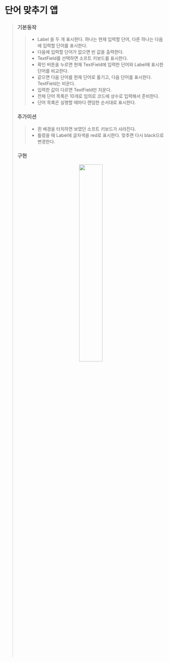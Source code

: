 # 단어 맞추기 앱

> ### 기본동작 
>> * Label 을 두 개 표시한다. 하나는 현재 입력할 단어, 다른 하나는 다음에 입력할 단어를 표시한다.
>> * 다음에 입력할 단어가 없으면 빈 값을 출력한다.
>> * TextField를 선택하면 소프트 키보드를 표시한다.
>> * 확인 버튼을 누르면 현재 TextField에 입력한 단어와 Label에 표시한 단어를 비교한다.
>> * 같으면 다음 단어를 현재 단어로 옮기고, 다음 단어를 표시한다. TextField는 비운다.
>> * 입력한 값이 다르면 TextField만 지운다.
>> * 전체 단어 목록은 10개로 임의로 코드에 상수로 입력해서 준비한다.
>> * 단어 목록은 실행할 때마다 랜덤한 순서대로 표시한다.
>
>
> ### 추가미션 
>> * 흰 배경을 터치하면 보였던 소프트 키보드가 사라진다.
>> * 틀렸을 때 Label에 글자색을 red로 표시한다. 맞추면 다시 black으로 변경한다.
>
>### 구현 
><p align="center"><img width="40%" src="https://user-images.githubusercontent.com/78553659/141096212-035187aa-dedc-48fa-a096-ea5dfec3083c.gif"/></p>
> 
